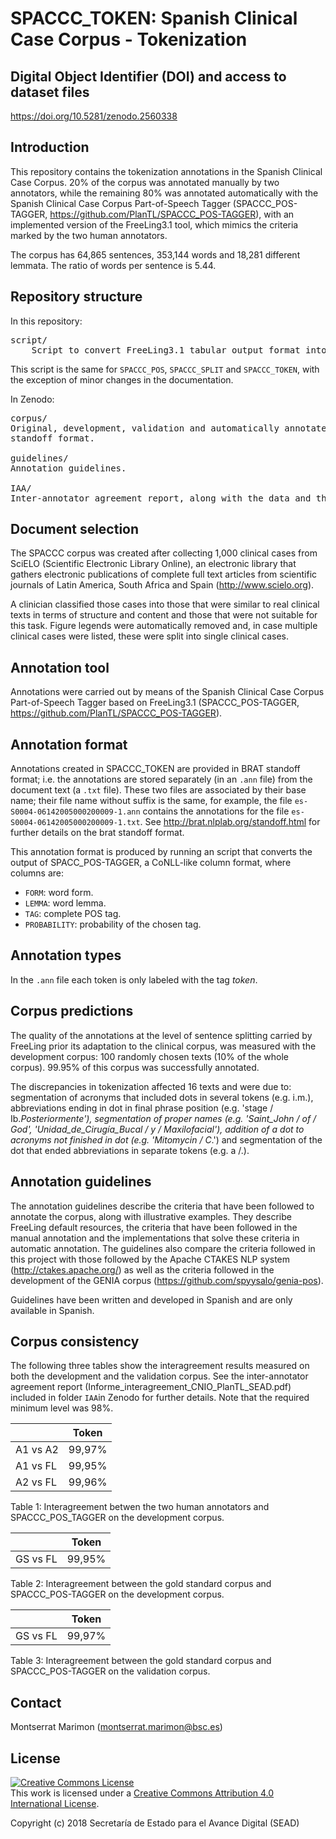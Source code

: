 # SPACCC_TOKEN: Spanish Clinical Case Corpus - Tokenization

## Digital Object Identifier (DOI) and access to dataset files

https://doi.org/10.5281/zenodo.2560338


## Introduction

This repository contains the tokenization annotations in the Spanish Clinical Case Corpus.
20% of the corpus was annotated manually by two annotators, while the remaining 80% was annotated automatically with 
the Spanish Clinical Case Corpus Part-of-Speech Tagger (SPACCC_POS-TAGGER, 
https://github.com/PlanTL/SPACCC_POS-TAGGER), with an implemented version of the FreeLing3.1 tool, which mimics the 
criteria marked by the two human annotators.

The corpus has 64,865 sentences, 353,144 words and 18,281 different lemmata. The ratio of words per sentence 
is 5.44.


## Repository structure

In this repository:

<pre>
script/
	Script to convert FreeLing3.1 tabular output format into BRAT standoff format.
</pre>

This script is the same for `SPACCC_POS`, `SPACCC_SPLIT` and `SPACCC_TOKEN`, with the exception of minor changes in the documentation.

In Zenodo:

<pre>
corpus/
Original, development, validation and automatically annotated corpus, both in tabular format and BRAT 
standoff format.

guidelines/
Annotation guidelines.

IAA/
Inter-annotator agreement report, along with the data and the scripts used to calculate it. 
</pre>


## Document selection

The SPACCC corpus was created after collecting 1,000 clinical cases from SciELO (Scientific Electronic Library Online), 
an electronic library that gathers electronic publications of complete full text articles from scientific journals of 
Latin America, South Africa and Spain (http://www.scielo.org).

A clinician classified those cases into those that were similar to real clinical texts in terms of structure and content
and those that were not suitable for this task. Figure legends were automatically removed and, in case multiple clinical 
cases were listed, these were split into single clinical cases.


## Annotation tool

Annotations were carried out by means of the Spanish Clinical Case Corpus Part-of-Speech Tagger based on FreeLing3.1 
(SPACCC_POS-TAGGER, https://github.com/PlanTL/SPACCC_POS-TAGGER).


## Annotation format

Annotations created in SPACCC_TOKEN are provided in BRAT standoff format; i.e. the annotations are stored separately 
(in an `.ann` file) from the document text (a `.txt` file). 
These two files are associated by their base name; their file name without suffix is the same, for example, the file 
`es-S0004-06142005000200009-1.ann` contains the annotations for the file `es-S0004-06142005000200009-1.txt`. 
See http://brat.nlplab.org/standoff.html for further details on the brat standoff format. 

This annotation format is produced by running an script that converts the output of SPACC_POS-TAGGER, a 
CoNLL-like column format, where columns are:

* `FORM`: word form.
* `LEMMA`: word lemma.
* `TAG`: complete POS tag.
* `PROBABILITY`: probability of the chosen tag.


## Annotation types

In the `.ann` file each token is only labeled with the tag *token*.


## Corpus predictions

The quality of the annotations at the level of sentence splitting carried by FreeLing prior its adaptation to the 
clinical corpus, was measured with the development corpus: 100 randomly chosen texts (10% of the whole corpus). 
99.95% of this corpus was successfully annotated. 

The discrepancies in tokenization affected 16 texts and were due to: segmentation of acronyms that included dots in several 
tokens (e.g. i.m.), abbreviations ending in dot in final phrase position (e.g. 'stage / Ib._Posteriormente'), segmentation 
of proper names (e.g. 'Saint_John / of / God', 'Unidad_de_Cirugía_Bucal / y / Maxilofacial'), addition of a dot to acronyms 
not finished in dot (e.g. 'Mitomycin / C_.') and segmentation of the dot that ended abbreviations in separate tokens 
(e.g. a /.).


## Annotation guidelines

The annotation guidelines describe the criteria that have been followed to annotate the corpus, along with illustrative 
examples. They describe FreeLing default resources, the criteria that have been followed in the manual annotation and the 
implementations that solve these criteria in automatic annotation. The guidelines also compare the criteria followed in 
this project with those followed by the Apache CTAKES NLP system (http://ctakes.apache.org/) as well as the criteria 
followed in the development of the GENIA corpus (https://github.com/spyysalo/genia-pos).

Guidelines have been written and developed in Spanish and are only available in Spanish.


## Corpus consistency

The following three tables show the interagreement results measured on both the development and the validation corpus. See the inter-annotator agreement report (Informe_interagreement_CNIO_PlanTL_SEAD.pdf) included in folder `IAA`in Zenodo for further details. Note that the required minimum level was 98%.

|                        | Token  | 
| ---------------------- | ------ |
| A1 vs A2               | 99,97% | 
| A1 vs FL               | 99,95% | 
| A2 vs FL               | 99,96% | 

Table 1: Interagreement betwen the two human annotators and SPACCC_POS_TAGGER on the development corpus.


|                        | Token  | 
| ---------------------- | ------ |
| GS vs FL               | 99,95% | 

Table 2: Interagreement between the gold standard corpus and SPACCC_POS-TAGGER on the development corpus.


|                        |  Token |
| ---------------------- | ------ |
| GS vs FL               | 99,97% |

Table 3: Interagreement between the gold standard corpus and SPACCC_POS-TAGGER on the validation corpus.


## Contact

Montserrat Marimon (montserrat.marimon@bsc.es)


## License

<a rel="license" href="http://creativecommons.org/licenses/by/4.0/"><img alt="Creative Commons License" style="border-width:0" src="https://i.creativecommons.org/l/by/4.0/88x31.png" /></a><br />This work is licensed under a <a rel="license" href="http://creativecommons.org/licenses/by/4.0/">Creative Commons Attribution 4.0 International License</a>.

Copyright (c) 2018 Secretaría de Estado para el Avance Digital (SEAD)
